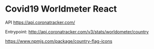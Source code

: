 # Covid19 Worldmeter React

API https://api.coronatracker.com/

Entrypoint: http://api.coronatracker.com/v3/stats/worldometer/country

https://www.npmjs.com/package/country-flag-icons
